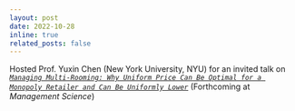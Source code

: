 ```yaml
---
layout: post
date: 2022-10-28
inline: true
related_posts: false
---
```


Hosted Prof. Yuxin Chen (New York University, NYU) for an invited talk on [_`Managing Multi-Rooming: Why Uniform Price Can Be Optimal for a Monopoly Retailer and Can Be Uniformly Lower`_](https://www.iss.nthu.edu.tw/About-us/Speaker-Series/Yu-Kuo-Hwa-Cu-Memorial-Lecture) (Forthcoming at _Management Science_)